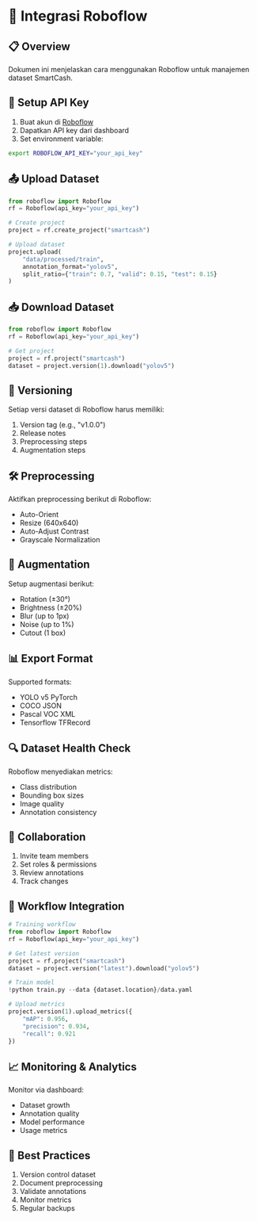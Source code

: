 # 🔄 Integrasi Roboflow

## 📋 Overview

Dokumen ini menjelaskan cara menggunakan Roboflow untuk manajemen dataset SmartCash.

## 🔑 Setup API Key

1. Buat akun di [Roboflow](https://roboflow.com)
2. Dapatkan API key dari dashboard
3. Set environment variable:
```bash
export ROBOFLOW_API_KEY="your_api_key"
```

## 📤 Upload Dataset

```python
from roboflow import Roboflow
rf = Roboflow(api_key="your_api_key")

# Create project
project = rf.create_project("smartcash")

# Upload dataset
project.upload(
    "data/processed/train",
    annotation_format="yolov5",
    split_ratio={"train": 0.7, "valid": 0.15, "test": 0.15}
)
```

## 📥 Download Dataset

```python
from roboflow import Roboflow
rf = Roboflow(api_key="your_api_key")

# Get project
project = rf.project("smartcash")
dataset = project.version(1).download("yolov5")
```

## 🔄 Versioning

Setiap versi dataset di Roboflow harus memiliki:
1. Version tag (e.g., "v1.0.0")
2. Release notes
3. Preprocessing steps
4. Augmentation steps

## 🛠️ Preprocessing

Aktifkan preprocessing berikut di Roboflow:
- Auto-Orient
- Resize (640x640)
- Auto-Adjust Contrast
- Grayscale Normalization

## 🔄 Augmentation

Setup augmentasi berikut:
- Rotation (±30°)
- Brightness (±20%)
- Blur (up to 1px)
- Noise (up to 1%)
- Cutout (1 box)

## 📊 Export Format

Supported formats:
- YOLO v5 PyTorch
- COCO JSON
- Pascal VOC XML
- Tensorflow TFRecord

## 🔍 Dataset Health Check

Roboflow menyediakan metrics:
- Class distribution
- Bounding box sizes
- Image quality
- Annotation consistency

## 🤝 Collaboration

1. Invite team members
2. Set roles & permissions
3. Review annotations
4. Track changes

## 🔄 Workflow Integration

```python
# Training workflow
from roboflow import Roboflow
rf = Roboflow(api_key="your_api_key")

# Get latest version
project = rf.project("smartcash")
dataset = project.version("latest").download("yolov5")

# Train model
!python train.py --data {dataset.location}/data.yaml

# Upload metrics
project.version(1).upload_metrics({
    "mAP": 0.956,
    "precision": 0.934,
    "recall": 0.921
})
```

## 📈 Monitoring & Analytics

Monitor via dashboard:
- Dataset growth
- Annotation quality
- Model performance
- Usage metrics

## 🚀 Best Practices

1. Version control dataset
2. Document preprocessing
3. Validate annotations
4. Monitor metrics
5. Regular backups
